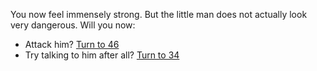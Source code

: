 You now feel immensely strong. But the
little man does not actually look very dangerous. Will you now:

- Attack him? [Turn to 46](46)
- Try talking to him after all? [Turn to 34](34)
